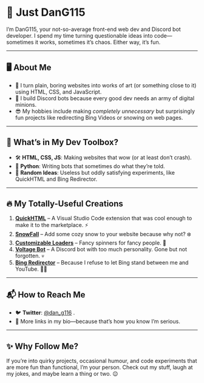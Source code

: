 # 👋 Just DanG115  

I’m DanG115, your not-so-average front-end web dev and Discord bot developer. I spend my time turning questionable ideas into code—sometimes it works, sometimes it’s chaos. Either way, it’s fun.  

---

## 🖥️ About Me  

- 🎨 I turn plain, boring websites into works of art (or something close to it) using HTML, CSS, and JavaScript.  
- 🐍 I build Discord bots because every good dev needs an army of digital minions.  
- 😎 My hobbies include making *completely unnecessary* but surprisingly fun projects like redirecting Bing Videos or snowing on web pages.  

---

## 🔧 What’s in My Dev Toolbox?  

- 🛠️ **HTML, CSS, JS**: Making websites that wow (or at least don’t crash).  
- 🐍 **Python**: Writing bots that sometimes do what they’re told.  
- 🎉 **Random Ideas**: Useless but oddly satisfying experiments, like QuickHTML and Bing Redirector.  

---

## 🔥 My Totally-Useful Creations  

1. [**QuickHTML**](https://github.com/DanG115/QuickHTML) – A Visual Studio Code extension that was cool enough to make it to the marketplace. ⚡  
2. [**SnowFall**](https://github.com/DanG115/snow-fall) – Add some cozy snow to your website because why not? ❄️  
3. [**Customizable Loaders**](https://github.com/DanG115/websiteloader-v2) – Fancy spinners for fancy people. 🚀  
4. [**Voltage Bot**](https://github.com/DanG115/Voltage-Bot-23) – A Discord bot with too much personality. Gone but not forgotten. 💀  
5. [**Bing Redirector**](https://github.com/DanG115/Bing-Redirector) – Because I refuse to let Bing stand between me and YouTube. 🏃‍♂️  

---

## 📬 How to Reach Me  

- 🐦 **Twitter**: [@dan_g116](https://twitter.com/dan_g116) .  
- 🔗 More links in my bio—because that’s how you know I’m serious.  

---

## ✨ Why Follow Me?  

If you’re into quirky projects, occasional humour, and code experiments that are more fun than functional, I’m your person. Check out my stuff, laugh at my jokes, and maybe learn a thing or two. 😉  
